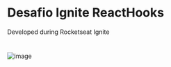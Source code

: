 # Desafio Ignite ReactHooks
Developed during Rocketseat Ignite
#

![image](https://user-images.githubusercontent.com/24255703/118319007-8905fb80-b4d0-11eb-83b2-6d901be0fc89.png)

